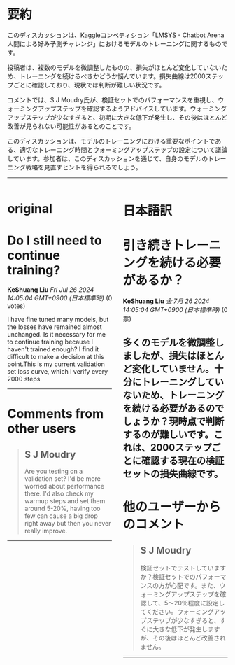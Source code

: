 # 要約 
このディスカッションは、Kaggleコンペティション「LMSYS - Chatbot Arena 人間による好み予測チャレンジ」におけるモデルのトレーニングに関するものです。

投稿者は、複数のモデルを微調整したものの、損失がほとんど変化していないため、トレーニングを続けるべきかどうか悩んでいます。損失曲線は2000ステップごとに確認しており、現状では判断が難しい状況です。

コメントでは、S J Moudry氏が、検証セットでのパフォーマンスを重視し、ウォーミングアップステップを確認するようアドバイスしています。ウォーミングアップステップが少なすぎると、初期に大きな低下が発生し、その後はほとんど改善が見られない可能性があるとのことです。

このディスカッションは、モデルのトレーニングにおける重要なポイントである、適切なトレーニング時間とウォーミングアップステップの設定について議論しています。参加者は、このディスカッションを通じて、自身のモデルのトレーニング戦略を見直すヒントを得られるでしょう。


---


<style>
.column-left{
  float: left;
  width: 47.5%;
  text-align: left;
}
.column-right{
  float: right;
  width: 47.5%;
  text-align: left;
}
.column-one{
  float: left;
  width: 100%;
  text-align: left;
}
</style>


<div class="column-left">

# original

# Do I still need to continue training?

**KeShuang Liu** *Fri Jul 26 2024 14:05:04 GMT+0900 (日本標準時)* (0 votes)

I have fine tuned many models, but the losses have remained almost unchanged. Is it necessary for me to continue training because I haven't trained enough? I find it difficult to make a decision at this point.This is my current validation set loss curve, which I verify every 2000 steps



---

 # Comments from other users

> ## S J Moudry
> 
> Are you testing on a validation set? I'd be more worried about performance there.  I'd also check my warmup steps and set them around 5-20%, having too few can cause a big drop right away but then you never really improve.
> 
> 
> 


---



</div>
<div class="column-right">

# 日本語訳

# 引き続きトレーニングを続ける必要があるか？
**KeShuang Liu** *金 7月 26 2024 14:05:04 GMT+0900 (日本標準時)* (0 票)

多くのモデルを微調整しましたが、損失はほとんど変化していません。十分にトレーニングしていないため、トレーニングを続ける必要があるのでしょうか？現時点で判断するのが難しいです。これは、2000ステップごとに確認する現在の検証セットの損失曲線です。
---
# 他のユーザーからのコメント
> ## S J Moudry
> 
> 検証セットでテストしていますか？検証セットでのパフォーマンスの方が心配です。また、ウォーミングアップステップを確認して、5〜20％程度に設定してください。ウォーミングアップステップが少なすぎると、すぐに大きな低下が発生しますが、その後はほとんど改善されません。
> 
> 
> 
---



</div>